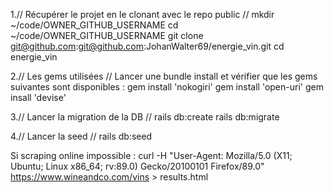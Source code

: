 1.// Récupérer le projet en le clonant avec le repo public //
mkdir ~/code/OWNER_GITHUB_USERNAME
cd ~/code/OWNER_GITHUB_USERNAME
git clone git@github.com:git@github.com:JohanWalter69/energie_vin.git
cd energie_vin

2.// Les gems utilisées //
Lancer une bundle install et vérifier que les gems suivantes sont disponibles :
gem install 'nokogiri'
gem install 'open-uri'
gem insall 'devise'

3.// Lancer la migration de la DB //
rails db:create
rails db:migrate 

4.// Lancer la seed //
rails db:seed

Si scraping online impossible :
curl -H "User-Agent: Mozilla/5.0 (X11; Ubuntu; Linux x86_64; rv:89.0) Gecko/20100101 Firefox/89.0"  https://www.wineandco.com/vins > results.html
